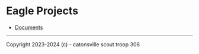 
# Eagle Projects 

* [Documents](docs)

----
Copyright 2023-2024 (c) - catonsville scout troop 306

